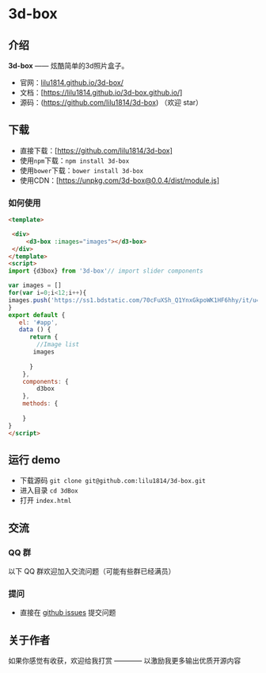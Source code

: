 
# 3d-box

## 介绍

**3d-box** —— 炫酷简单的3d照片盒子。

- 官网：[lilu1814.github.io/3d-box/](https://lilu1814.github.io/3d-box.github.io/)
- 文档：[https://lilu1814.github.io/3d-box.github.io/]
- 源码：(https://github.com/lilu1814/3d-box) （欢迎 star）


## 下载

- 直接下载：[https://github.com/lilu1814/3d-box]
- 使用`npm`下载：`npm install 3d-box` 
- 使用`bower`下载：`bower install 3d-box`
- 使用CDN：[https://unpkg.com/3d-box@0.0.4/dist/module.js]


### 如何使用

```html
<template>

 <div>
     <d3-box :images="images"></d3-box>
 </div>
</template>
<script>
import {d3box} from '3d-box'// import slider components

var images = []
for(var i=0;i<12;i++){
images.push('https://ss1.bdstatic.com/70cFuXSh_Q1YnxGkpoWK1HF6hhy/it/u=3835697576,1221857629&fm=26&gp=0.jpg')
}
export default {
   el: '#app',
   data () {
      return {
        //Image list
       images
       
      }
    },
    components: {
        d3box
    },
    methods: {
    
    }
}
</script>
```


## 运行 demo

- 下载源码 `git clone git@github.com:lilu1814/3d-box.git`
- 进入目录 `cd 3dBox`
- 打开 `index.html`

## 交流

### QQ 群

以下 QQ 群欢迎加入交流问题（可能有些群已经满员）

### 提问
- 直接在 [github issues](https://github.com/lilu1814/3d-box/issues) 提交问题


## 关于作者

如果你感觉有收获，欢迎给我打赏 ———— 以激励我更多输出优质开源内容
